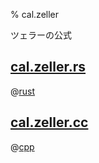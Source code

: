 % cal.zeller

ツェラーの公式

## [cal.zeller.rs](cal.zeller.rs)

@[rust](cal.zeller.rs)

## [cal.zeller.cc](cal.zeller.cc)

@[cpp](cal.zeller.cc)
